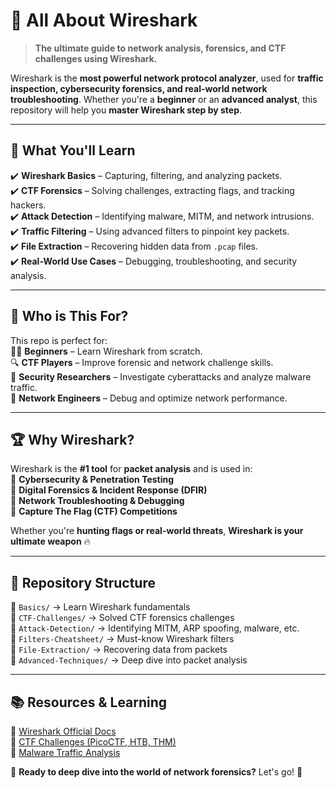 # 🦈 All About Wireshark  

> **The ultimate guide to network analysis, forensics, and CTF challenges using Wireshark.**  

Wireshark is the **most powerful network protocol analyzer**, used for **traffic inspection, cybersecurity forensics, and real-world network troubleshooting**. Whether you're a **beginner** or an **advanced analyst**, this repository will help you **master Wireshark step by step**.  

---

## 🚀 What You'll Learn  

✔️ **Wireshark Basics** – Capturing, filtering, and analyzing packets.  
✔️ **CTF Forensics** – Solving challenges, extracting flags, and tracking hackers.  
✔️ **Attack Detection** – Identifying malware, MITM, and network intrusions.  
✔️ **Traffic Filtering** – Using advanced filters to pinpoint key packets.  
✔️ **File Extraction** – Recovering hidden data from `.pcap` files.  
✔️ **Real-World Use Cases** – Debugging, troubleshooting, and security analysis.  

---

## 🎯 Who is This For?  

This repo is perfect for:  
🧑‍💻 **Beginners** – Learn Wireshark from scratch.  
🔍 **CTF Players** – Improve forensic and network challenge skills.  
🥷 **Security Researchers** – Investigate cyberattacks and analyze malware traffic.  
💾 **Network Engineers** – Debug and optimize network performance.  

---

## 🏆 Why Wireshark?  

Wireshark is the **#1 tool** for **packet analysis** and is used in:  
🔹 **Cybersecurity & Penetration Testing**  
🔹 **Digital Forensics & Incident Response (DFIR)**  
🔹 **Network Troubleshooting & Debugging**  
🔹 **Capture The Flag (CTF) Competitions**  

Whether you're **hunting flags or real-world threats**, **Wireshark is your ultimate weapon** 🔥  

---

## 📂 Repository Structure  

📁 `Basics/` → Learn Wireshark fundamentals  
📁 `CTF-Challenges/` → Solved CTF forensics challenges  
📁 `Attack-Detection/` → Identifying MITM, ARP spoofing, malware, etc.  
📁 `Filters-Cheatsheet/` → Must-know Wireshark filters  
📁 `File-Extraction/` → Recovering data from packets  
📁 `Advanced-Techniques/` → Deep dive into packet analysis  

---

## 📚 Resources & Learning  

🔹 [Wireshark Official Docs](https://www.wireshark.org/docs/)  
🔹 [CTF Challenges (PicoCTF, HTB, THM)](https://picoctf.org/)  
🔹 [Malware Traffic Analysis](https://www.malware-traffic-analysis.net/)  

📌 **Ready to deep dive into the world of network forensics?** Let's go! 🚀  
